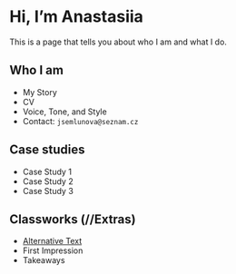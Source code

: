 # Hi, I’m Anastasiia

This is a page that tells you about who I am and what I do.

## Who I am

- My Story
- CV
- Voice, Tone, and Style
- Contact: `jsemlunova@seznam.cz`

## Case studies

- Case Study 1
- Case Study 2
- Case Study 3

## Classworks (//Extras)

- [Alternative Text](01-alternative-text)
- First Impression
- Takeaways
